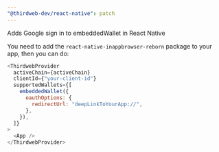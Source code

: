 ```yaml
---
"@thirdweb-dev/react-native": patch
---
```


Adds Google sign in to embeddedWallet in React Native

You need to add the `react-native-inappbrowser-reborn` package to your app, then you can do:

```javascript
<ThirdwebProvider
  activeChain={activeChain}
  clientId={"your-client-id"}
  supportedWallets={[
    embeddedWallet({
      oauthOptions: {
        redirectUrl: "deepLinkToYourApp://",
      },
    }),
  ]}
>
  <App />
</ThirdwebProvider>
```
